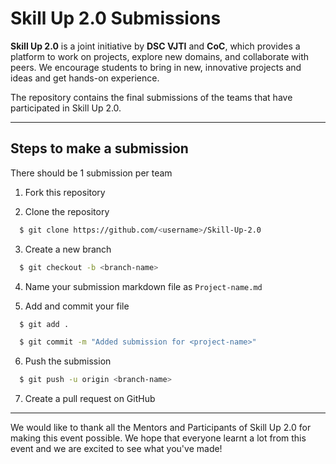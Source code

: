 # Skill Up 2.0 Submissions

**Skill Up 2.0** is a joint initiative by **DSC VJTI** and **CoC**, which provides a platform to work on projects, explore new domains, and collaborate with peers. We encourage students to bring in new, innovative projects and ideas and get hands-on experience.

The repository contains the final submissions of the teams that have participated in Skill Up 2.0.

---

## Steps to make a submission

There should be 1 submission per team

1. Fork this repository

2. Clone the repository

```bash
  $ git clone https://github.com/<username>/Skill-Up-2.0
```

3. Create a new branch

```bash
  $ git checkout -b <branch-name>
```

4. Name your submission markdown file as `Project-name.md`

5. Add and commit your file

```bash
  $ git add .

  $ git commit -m "Added submission for <project-name>"
```

6. Push the submission

```bash
  $ git push -u origin <branch-name>
```

7. Create a pull request on GitHub

---

We would like to thank all the Mentors and Participants of Skill Up 2.0 for making this event possible. We hope that everyone learnt a lot from this event and we are excited to see what you've made!
